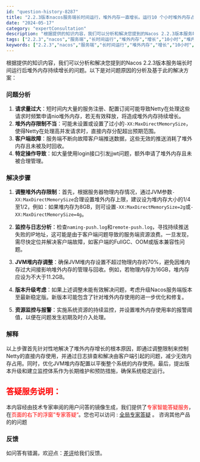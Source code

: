 ```yaml
---
id: "question-history-8287"
title: "2.2.3版本nacos服务端长时间运行，堆外内存一直增长。运行10 个小时堆外内存占用达到了堆内存大小的2倍以上，是否在使用netty的直接内存时存在内存泄露 nacos-opensource"
date: "2024-05-17"
category: "expertConsultation"
description: "根据提供的知识内容，我们可以分析和解决您提到的Nacos 2.2.3版本服务端长时间运行后堆外内存持续增长的问题。以下是对问题原因的分析及基于此的解决方案：### 问题分析1. **请求量过大**：短时间内大量的服务注册、配置订阅可能导致Netty在处理这些请求时频繁申请nio堆外内存，若无有效释放"
tags: ["2.2.3","nacos","服务端","长时间运行","堆外内存","增长","10小时","堆内存","2倍","内存泄露","netty","直接内存"]
keywords: ["2.2.3","nacos","服务端","长时间运行","堆外内存","增长","10小时","堆内存","2倍","内存泄露","netty","直接内存"]
---
```


根据提供的知识内容，我们可以分析和解决您提到的Nacos 2.2.3版本服务端长时间运行后堆外内存持续增长的问题。以下是对问题原因的分析及基于此的解决方案：

### 问题分析
1. **请求量过大**：短时间内大量的服务注册、配置订阅可能导致Netty在处理这些请求时频繁申请nio堆外内存，若无有效释放，将造成堆外内存持续增长。
2. **堆外内存限制不当**：可能未设置或设置了过小的`-XX:MaxDirectMemorySize`，使得Netty在处理高并发请求时，直接内存分配超出预期范围。
3. **客户端故障**：服务端不断向故障客户端推送数据，这些无效的推送消耗了堆外内存且未被及时回收。
4. **特定操作导致**：如大量使用login接口引发jjwt问题，额外申请了堆外内存且未被合理管理。

### 解决步骤
1. **调整堆外内存限制**：首先，根据服务器物理内存情况，通过JVM参数`-XX:MaxDirectMemorySize`合理设置堆外内存上限，建议设为堆内存大小的1/4至1/2，例如：如果堆内存为8GB，则可设置`-XX:MaxDirectMemorySize=2g`或`-XX:MaxDirectMemorySize=4g`。
   
2. **监控与日志分析**：检查`naming-push.log`和`remote-push.log`，寻找持续推送失败的IP地址，这可能是由于客户端问题导致的服务端资源浪费。一旦发现，需尽快定位并解决客户端故障，如客户端的FullGC、OOM或版本兼容性问题。

3. **JVM堆内存调整**：确保JVM堆内存设置不超过物理内存的70%，避免因堆内存过大间接影响堆外内存的管理与回收。例如，若物理内存为16GB，堆内存应设为不大于11.2GB。

4. **版本升级考虑**：如果上述调整未能有效解决问题，考虑升级Nacos服务端版本至最新稳定版。新版本可能包含了针对堆外内存使用的进一步优化和修复。

5. **资源监控与报警**：实施系统资源的持续监控，并设置堆外内存使用率的报警阈值，以便在问题发生初期及时介入处理。

### 解释
以上步骤首先针对性地解决了堆外内存增长的根本原因，即通过调整限制来控制Netty的直接内存使用，并通过日志排查和解决由客户端引起的问题，减少无效内存占用。同时，优化JVM堆内存配置以平衡整个系统的内存使用。最后，提出版本升级和建立监控体系作为长期维护和预防措施，确保系统稳定运行。
## <font color="#FF0000">答疑服务说明：</font> 

本内容经由技术专家审阅的用户问答的镜像生成，我们提供了<font color="#FF0000">专家智能答疑服务</font>，在<font color="#FF0000">页面的右下的浮窗”专家答疑“</font>。您也可以访问 : [全局专家答疑](https://opensource.alibaba.com/chatBot) 。 咨询其他产品的的问题

### 反馈
如问答有错漏，欢迎点：[差评](https://ai.nacos.io/user/feedbackByEnhancerGradePOJOID?enhancerGradePOJOId=13629)给我们反馈。
